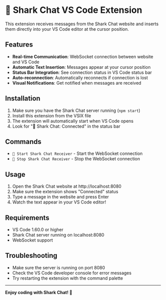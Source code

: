 # 🦈 Shark Chat VS Code Extension

This extension receives messages from the Shark Chat website and inserts them directly into your VS Code editor at the cursor position.

## Features

- **Real-time Communication**: WebSocket connection between website and VS Code
- **Automatic Text Insertion**: Messages appear at your cursor position
- **Status Bar Integration**: See connection status in VS Code status bar
- **Auto-reconnection**: Automatically reconnects if connection is lost
- **Visual Notifications**: Get notified when messages are received

## Installation

1. Make sure you have the Shark Chat server running (`npm start`)
2. Install this extension from the VSIX file
3. The extension will automatically start when VS Code opens
4. Look for "🦈 Shark Chat: Connected" in the status bar

## Commands

- `🦈 Start Shark Chat Receiver` - Start the WebSocket connection
- `🦈 Stop Shark Chat Receiver` - Stop the WebSocket connection

## Usage

1. Open the Shark Chat website at http://localhost:8080
2. Make sure the extension shows "Connected" status
3. Type a message in the website and press Enter
4. Watch the text appear in your VS Code editor!

## Requirements

- VS Code 1.60.0 or higher
- Shark Chat server running on localhost:8080
- WebSocket support

## Troubleshooting

- Make sure the server is running on port 8080
- Check the VS Code developer console for error messages
- Try restarting the extension with the command palette

---

**Enjoy coding with Shark Chat! 🦈**
